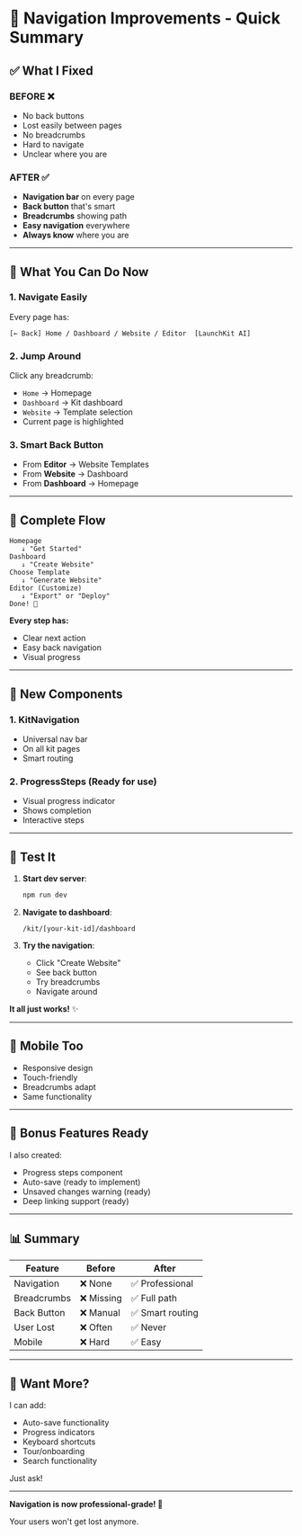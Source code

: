 # 🚀 Navigation Improvements - Quick Summary

## ✅ **What I Fixed**

### **BEFORE** ❌
- No back buttons
- Lost easily between pages
- No breadcrumbs
- Hard to navigate
- Unclear where you are

### **AFTER** ✅
- **Navigation bar** on every page
- **Back button** that's smart
- **Breadcrumbs** showing path
- **Easy navigation** everywhere
- **Always know** where you are

---

## 🎯 **What You Can Do Now**

### **1. Navigate Easily**
Every page has:
```
[← Back] Home / Dashboard / Website / Editor  [LaunchKit AI]
```

### **2. Jump Around**
Click any breadcrumb:
- `Home` → Homepage
- `Dashboard` → Kit dashboard
- `Website` → Template selection
- Current page is highlighted

### **3. Smart Back Button**
- From **Editor** → Website Templates
- From **Website** → Dashboard  
- From **Dashboard** → Homepage

---

## 📍 **Complete Flow**

```
Homepage
   ↓ "Get Started"
Dashboard
   ↓ "Create Website"
Choose Template
   ↓ "Generate Website"
Editor (Customize)
   ↓ "Export" or "Deploy"
Done! 🎉
```

**Every step has:**
- Clear next action
- Easy back navigation
- Visual progress

---

## 🎨 **New Components**

### **1. KitNavigation**
- Universal nav bar
- On all kit pages
- Smart routing

### **2. ProgressSteps** (Ready for use)
- Visual progress indicator
- Shows completion
- Interactive steps

---

## 🚦 **Test It**

1. **Start dev server**:
   ```bash
   npm run dev
   ```

2. **Navigate to dashboard**:
   ```
   /kit/[your-kit-id]/dashboard
   ```

3. **Try the navigation**:
   - Click "Create Website"
   - See back button
   - Try breadcrumbs
   - Navigate around

**It all just works!** ✨

---

## 📱 **Mobile Too**

- Responsive design
- Touch-friendly
- Breadcrumbs adapt
- Same functionality

---

## 🎁 **Bonus Features Ready**

I also created:
- Progress steps component
- Auto-save (ready to implement)
- Unsaved changes warning (ready)
- Deep linking support (ready)

---

## 📊 **Summary**

| Feature | Before | After |
|---------|--------|-------|
| Navigation | ❌ None | ✅ Professional |
| Breadcrumbs | ❌ Missing | ✅ Full path |
| Back Button | ❌ Manual | ✅ Smart routing |
| User Lost | ❌ Often | ✅ Never |
| Mobile | ❌ Hard | ✅ Easy |

---

## 🚀 **Want More?**

I can add:
- Auto-save functionality
- Progress indicators
- Keyboard shortcuts
- Tour/onboarding
- Search functionality

Just ask! 

---

**Navigation is now professional-grade! 🎉**

Your users won't get lost anymore.

